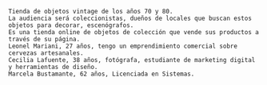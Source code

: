     Tienda de objetos vintage de los años 70 y 80.
    La audiencia será coleccionistas, dueños de locales que buscan estos objetos para decorar, escenógrafos.
    Es una tienda online de objetos de colección que vende sus productos a través de su página. 
    Leonel Mariani, 27 años, tengo un emprendimiento comercial sobre cervezas artesanales. 
    Cecilia Lafuente, 38 años, fotógrafa, estudiante de marketing digital y herramientas de diseño.
    Marcela Bustamante, 62 años, Licenciada en Sistemas. 